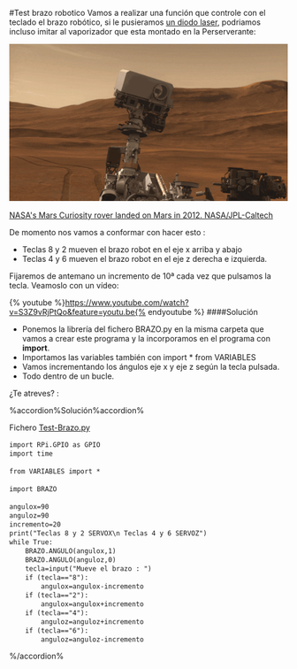 #Test brazo robotico
Vamos a realizar una función que controle con el teclado el brazo robótico, si le pusieramos [un diodo laser](https://www.amazon.es/WPERSUVV-m%C3%B3dulos-creaci%C3%B3n-prototipos-Raspberry/dp/B07RM3RWSF/ref=sr_1_1_sspa?dchild=1&keywords=laser+diodo+arduino&qid=1615466315&sr=8-1-spons&psc=1&spLa=ZW5jcnlwdGVkUXVhbGlmaWVyPUFUWVVaMUQ3WldCSDQmZW5jcnlwdGVkSWQ9QTAzMTIzNTlVNDRRNlE2Wk1OQjQmZW5jcnlwdGVkQWRJZD1BMDIyMjI4NDJEWEtWSFpMWDRPS1gmd2lkZ2V0TmFtZT1zcF9hdGYmYWN0aW9uPWNsaWNrUmVkaXJlY3QmZG9Ob3RMb2dDbGljaz10cnVl), podriamos incluso imitar al vaporizador que esta montado en la Perserverante:

![](/assets/curiosity-laser.gif)

[NASA's Mars Curiosity rover landed on Mars in 2012. NASA/JPL-Caltech](https://mars.nasa.gov/msl/home/)

De momento nos vamos a conformar con hacer esto :

* Teclas 8 y 2 mueven el brazo robot en el eje x arriba y abajo
* Teclas 4 y 6 mueven el brazo robot en el eje z derecha e izquierda.

Fijaremos de antemano un incremento de 10ª cada vez que pulsamos la tecla. Veamoslo con un vídeo:

{% youtube %}https://www.youtube.com/watch?v=S3Z9vRjPtQo&feature=youtu.be{% endyoutube %}
####Solución
* Ponemos la librería del fichero BRAZO.py en la misma carpeta que vamos a crear este programa y la incorporamos en el programa con **import**.
* Importamos las variables también con import * from VARIABLES
* Vamos incrementando los ángulos eje x y eje z según la tecla pulsada.
* Todo dentro de un bucle.

¿Te atreves? :

%accordion%Solución%accordion%

Fichero [Test-Brazo.py](https://github.com/JavierQuintana/AlphabotPython/)
```cpp+lineNumbers:true
import RPi.GPIO as GPIO
import time

from VARIABLES import *

import BRAZO

angulox=90
anguloz=90
incremento=20
print("Teclas 8 y 2 SERVOX\n Teclas 4 y 6 SERVOZ")
while True:
    BRAZO.ANGULO(angulox,1)
    BRAZO.ANGULO(anguloz,0)
    tecla=input("Mueve el brazo : ")
    if (tecla=="8"):
        angulox=angulox-incremento
    if (tecla=="2"):
        angulox=angulox+incremento
    if (tecla=="4"):
        anguloz=anguloz+incremento
    if (tecla=="6"):
        anguloz=anguloz-incremento
```
%/accordion%
